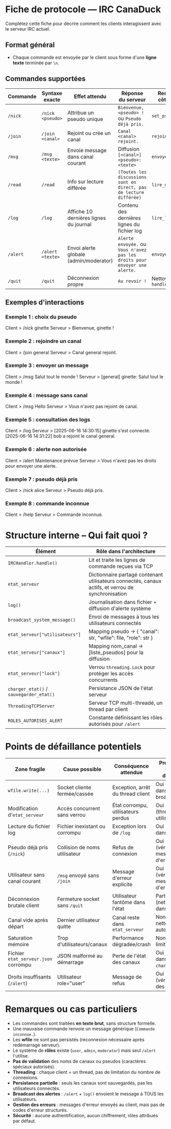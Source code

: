 # Fiche de protocole — IRC CanaDuck

Complétez cette fiche pour décrire comment les clients interagissent avec le serveur IRC actuel.

## Format général

- Chaque commande est envoyée par le client sous forme d'une **ligne texte** terminée par `\n`.

## Commandes supportées

| **Commande** | **Syntaxe exacte**       | **Effet attendu**               | **Réponse du serveur**                              | **Responsable côté serveur**    |
|--------------|-------------------------|--------------------------------|----------------------------------------------------|--------------------------------|
| `/nick`      | `/nick <pseudo>`        | Attribue un pseudo unique       | `Bienvenue, <pseudo> !` ou `Pseudo déjà pris.`     | `set_pseudo()`                 |
| `/join`      | `/join <canal>`         | Rejoint ou crée un canal        | `Canal <canal> rejoint.`                           | `rejoindre_canal()`            |
| `/msg`       | `/msg <texte>`          | Envoie message dans canal courant | Diffusion `[<canal>] <pseudo>: <texte>`            | `envoyer_message()`            |
| `/read`      | `/read`                 | Info sur lecture différée       | `(Toutes les discussions sont en direct, pas de lecture différée)` | `lire_messages()`              |
| `/log`       | `/log`                  | Affiche 10 dernières lignes du journal | Contenu des dernières lignes du fichier log      | `lire_logs()`                  |
| `/alert`     | `/alert <texte>`        | Envoi alerte globale (admin/moderator) | `Alerte envoyée.` ou `Vous n'avez pas les droits pour envoyer une alerte.` | `envoyer_alerte()`             |
| `/quit`      | `/quit`                 | Déconnexion propre              | `Au revoir !`                                      | Nettoyage dans `handle()`      |

## Exemples d'interactions

### Exemple 1 : choix du pseudo

Client > /nick ginette
Serveur > Bienvenue, ginette !

### Exemple 2 : rejoindre un canal

Client > /join general
Serveur > Canal general rejoint.

### Exemple 3 : envoyer un message

Client > /msg Salut tout le monde !
Serveur > [general] ginette: Salut tout le monde !

### Exemple 4 : message sans canal

Client > /msg Hello
Serveur > Vous n'avez pas rejoint de canal.

### Exemple 5 : consultation des logs

Client > /log
Serveur > [2025-06-16 14:30:15] ginette s'est connecté.
[2025-06-16 14:31:22] bob a rejoint le canal general.

### Exemple 6 : alerte non autorisée

Client > /alert Maintenance prévue
Serveur > Vous n'avez pas les droits pour envoyer une alerte.

### Exemple 7 : pseudo déjà pris

Client > /nick alice
Serveur > Pseudo déjà pris.

### Exemple 8 : commande inconnue

Client > /help
Serveur > Commande inconnue.

# Structure interne – Qui fait quoi ?

| Élément                       | Rôle dans l'architecture                                   |
|------------------------------|------------------------------------------------------------|
| `IRCHandler.handle()`         | Lit et traite les lignes de commande reçues via TCP       |
| `etat_serveur`                | Dictionnaire partagé contenant utilisateurs connectés, canaux actifs, et verrou de synchronisation |
| `log()`                      | Journalisation dans fichier + diffusion d'alerte système   |
| `broadcast_system_message()`  | Envoi de messages à tous les utilisateurs connectés        |
| `etat_serveur["utilisateurs"]`| Mapping pseudo → { "canal": str, "wfile": file, "role": str } |
| `etat_serveur["canaux"]`      | Mapping nom_canal → [liste_pseudos] pour la diffusion      |
| `etat_serveur["lock"]`        | Verrou `threading.Lock` pour protéger les accès concurrents|
| `charger_etat()` / `sauvegarder_etat()` | Persistance JSON de l'état serveur                   |
| `ThreadingTCPServer`          | Serveur TCP multi-threadé, un thread par client             |
| `ROLES_AUTORISES_ALERT`       | Constante définissant les rôles autorisés pour `/alert`    |

# Points de défaillance potentiels

| **Zone fragile**              | **Cause possible**             | **Conséquence attendue**          | **Présence de gestion d'erreur ?**  |
|------------------------------|-------------------------------|----------------------------------|------------------------------------|
| `wfile.write(...)`            | Socket cliente fermée/cassée  | Exception, arrêt du thread client | Oui (try/except dans broadcast)    |
| Modification d'`etat_serveur` | Accès concurrent sans verrou  | État corrompu, utilisateurs perdus | Oui (threading.Lock utilisé)       |
| Lecture du fichier log        | Fichier inexistant ou corrompu| Exception lors de `/log`           | Oui (try/except dans lire_logs)    |
| Pseudo déjà pris (`/nick`)   | Collision de noms utilisateur  | Refus de connexion                | Oui (vérification + message d'erreur) |
| Utilisateur sans canal courant| `/msg` envoyé sans `/join`    | Message d'erreur explicite        | Oui (vérification + message d'erreur) |
| Déconnexion brutale client    | Fermeture socket sans `/quit` | Utilisateur fantôme dans l'état   | Partielle (nettoyage dans finally) |
| Canal vide après départ       | Dernier utilisateur quitte    | Canal reste dans `etat_serveur`  | Non (pas de nettoyage automatique)|
| Saturation mémoire            | Trop d'utilisateurs/canaux    | Performance dégradée/crash        | Non (pas de limitation)            |
| Fichier `etat_serveur.json` corrompu | JSON malformé au démarrage | Perte de l'état des canaux        | Oui (try/except dans `charger_etat`) |
| Droits insuffisants (`/alert`)| Utilisateur role="user"       | Message de refus                 | Oui (vérification des rôles)       |

# Remarques ou cas particuliers

- Les commandes sont traitées **en texte brut**, sans structure formelle.
- Une mauvaise commande renvoie un message générique (`Commande inconnue.`).
- Les **wfile** ne sont pas persistés (reconnexion nécessaire après redémarrage serveur).
- Le système de **rôles** existe (`user`, `admin`, `moderator`) mais seul `/alert` l'utilise.
- **Pas de validation** des noms de canaux ou pseudos (caractères spéciaux autorisés).
- **Threading** : chaque client = un thread, pas de limitation du nombre de connexions.
- **Persistance partielle** : seuls les canaux sont sauvegardés, pas les utilisateurs connectés.
- **Broadcast des alertes** : `/alert` + `log()` envoient le message à TOUS les utilisateurs.
- **Gestion des erreurs** : messages d'erreur envoyés au client, mais pas de codes d'erreur structurés.
- **Sécurité** : aucune authentification, aucun chiffrement, rôles attribués par défaut.